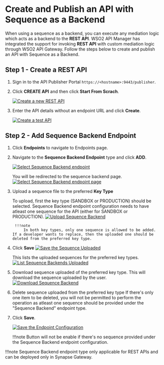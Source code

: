 # Create and Publish an API with Sequence as a Backend

When using a sequence as a backend, you can execute any mediation logic which acts as a backend to the **REST API**.
WSO2 API Manager has integrated the support for invoking **REST API** with custom mediation logic through WSO2 API Gateway. Follow the steps below to create and publish an API with Sequence as a Backend.

## Step 1 - Create a REST API

1. Sign in to the API Publisher Portal `https://<hostname>:9443/publisher`.

2. Click **CREATE API** and then click **Start From Scrach**.

    [![Create a new REST API]({{base_path}}/assets/img/learn/create-lambda-api.png)]({{base_path}}/assets/img/learn/create-lambda-api.png)

3. Enter the API details without an endpoint URL and click **Create**.  

    [![Create a test API]({{base_path}}/assets/img/learn/create-sequence-backend-api.png)]({{base_path}}/assets/img/learn/create-sequence-backend-api.png)

## Step 2 - Add Sequence Backend Endpoint

1. Click **Endpoints** to navigate to Endpoints page.

2. Navigate to the **Sequence Backend Endpoint** type and click **ADD**.

    [![Select Sequence Backend endpoint]({{base_path}}/assets/img/learn/endpoint-select-sequence-backend-endpoint.png)]({{base_path}}/assets/img/learn/endpoint-select-sequence-backend-endpoint.png)

    You will be redirected to the sequence backend page.
    [![Select Sequence Backend endpoint page]({{base_path}}/assets/img/learn/endpoint-sequence-backend-page.png)]({{base_path}}/assets/img/learn/endpoint-sequence-backend-page.png)

3. Upload a sequence file to the preferred **Key Type**
    
    To upload, first the key type (SANDBOX or PRODUCTION) should be selected.
    Sequence Backend endpoint configuration needs to have atleast one sequence for the API (either for SANDBOX or PRODUCTION).
        [![Upload Sequence Backend]({{base_path}}/assets/img/learn/upload-sequence-backend-file.png)]({{base_path}}/assets/img/learn/upload-sequence-backend-file.png)

        !!!note
            In both key types, only one sequence is allowed to be added. If a developer wants to replace, then the uploaded one should be deleted from the preferred key type.

4. Click **Save**
    [![Save the Sequence Uploaded]({{base_path}}/assets/img/learn/endpoint-sequence-backend-save.png)]({{base_path}}/assets/img/learn/endpoint-sequence-backend-save.png)

    This lists the uploaded sequences for the preferred key types.
    [![List Sequence Backends Uploaded]({{base_path}}/assets/img/learn/list-sequence-backends-uploaded.png)]({{base_path}}/assets/img/learn/list-sequence-backends-uploaded.png)


4. Download sequence uploaded of the preferred key type. This will download the sequence uploaded by the user.
    [![Download Sequence Backend]({{base_path}}/assets/img/learn/sequence-backend-operations.png)]({{base_path}}/assets/img/learn/sequence-backend-operations.png)

5. Delete sequence uploaded from the preferred key type
    If there's only one item to be deleted, you will not be permitted to perform the operation as atleast one sequence should be provided under the "Sequence Backend" endpoint type.

6. Click **Save**.

    [![Save the Endpoint Configuration]({{base_path}}/assets/img/learn/endpoint-config-sequence-backend-save.png)]({{base_path}}/assets/img/learn/endpoint-config-sequence-backend-save.png)

    !!!note
         Button will not be enable if there's no sequence provided under the Sequence Backend endpoint configuration.

!!!note
        Sequence Backend endpoint type only applicable for REST APIs and can be deployed only in Synapse Gateway.